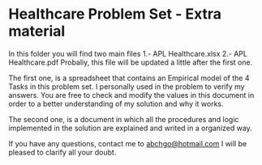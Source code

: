 # Healthcare Problem Set - Extra material

In this folder you will find two main files
  1.- APL Healthcare.xlsx
  2.- APL Healthcare.pdf      Probaliy, this file will be updated a little after the first one.
 
The first one, is a spreadsheet that contains an Empirical model of the 4 Tasks in this problem set. I personally used in the problem to 
verify my answers. You are free to check and modify the values in this document in order to a better understanding of my solution and
why it works.

The second one, is a document in which all the procedures and logic implemented in the solution are explained and writed in a organized
way.

If you have any questions, contact me to abchgo@hotmail.com I will be pleased to clarify all your doubt.
